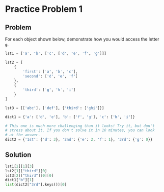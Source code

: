 # Practice Problem 1
## Problem
For each object shown below, demonstrate how you would access the letter `g`.

```python
lst1 = ['a', 'b', ['c', ['d', 'e', 'f', 'g']]]

lst2 = [
    {
        'first': ['a', 'b', 'c'],
        'second': ['d', 'e', 'f']
    },
    {
        'third': ['g', 'h', 'i']
    }
]

lst3 = [['abc'], ['def'], {'third': ['ghi']}]

dict1 = {'a': ['d', 'e'], 'b': ['f', 'g'], 'c': ['h', 'i']}

# This one is much more challenging than it looks! Try it, but don't
# stress about it. If you don't solve it in 10 minutes, you can look
# at the answer.
dict2 = {'1st': {'d': 3}, '2nd': {'e': 2, 'f': 1}, '3rd': {'g': 0}}
```

## Solution
```python
lst1[2][1][3]
lst2[1]["third"][0]
lst3[2]["third"][0][0]
dict1["b"][1]
list(dict2["3rd"].keys())[0]
